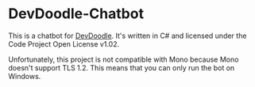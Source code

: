 # DevDoodle-Chatbot

This is a chatbot for [DevDoodle](https://devdoodle.net). It's written in C# and licensed under the Code Project Open License v1.02.

Unfortunately, this project is not compatible with Mono because Mono doesn't support TLS 1.2. This means that you can only run the bot on Windows.
